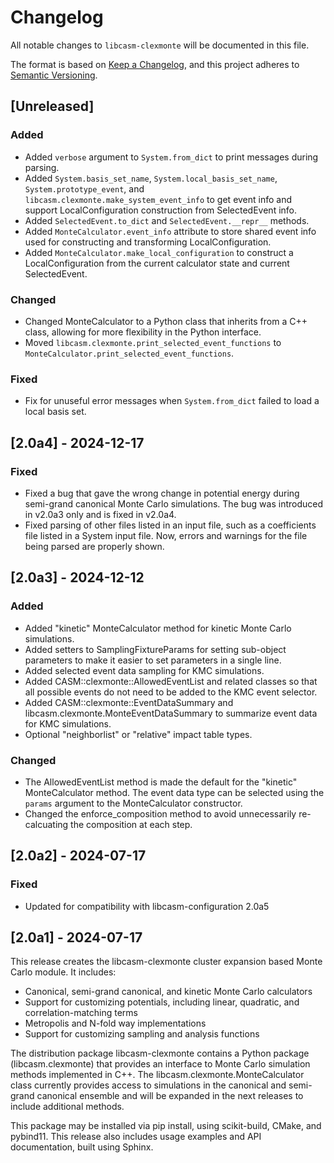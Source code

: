 # Changelog

All notable changes to `libcasm-clexmonte` will be documented in this file.

The format is based on [Keep a Changelog](https://keepachangelog.com/en/1.1.0/),
and this project adheres to [Semantic Versioning](https://semver.org/spec/v2.0.0.html).

## [Unreleased]

### Added

- Added `verbose` argument to `System.from_dict` to print messages during parsing.
- Added `System.basis_set_name`, `System.local_basis_set_name`, `System.prototype_event`, and `libcasm.clexmonte.make_system_event_info` to get event info and support LocalConfiguration construction from SelectedEvent info.
- Added `SelectedEvent.to_dict` and `SelectedEvent.__repr__` methods.
- Added `MonteCalculator.event_info` attribute to store shared event info used for constructing and transforming LocalConfiguration.
- Added `MonteCalculator.make_local_configuration` to construct a LocalConfiguration from the current calculator state and current SelectedEvent.
 
### Changed

- Changed MonteCalculator to a Python class that inherits from a C++ class, allowing for more flexibility in the Python interface.
- Moved `libcasm.clexmonte.print_selected_event_functions` to `MonteCalculator.print_selected_event_functions`.

### Fixed

- Fix for unuseful error messages when `System.from_dict` failed to load a local basis set.


## [2.0a4] - 2024-12-17

### Fixed

- Fixed a bug that gave the wrong change in potential energy during semi-grand canonical Monte Carlo simulations. The bug was introduced in v2.0a3 only and is fixed in v2.0a4.
- Fixed parsing of other files listed in an input file, such as a coefficients file listed in a System input file. Now, errors and warnings for the file being parsed are properly shown.


## [2.0a3] - 2024-12-12

### Added

- Added "kinetic" MonteCalculator method for kinetic Monte Carlo simulations.
- Added setters to SamplingFixtureParams for setting sub-object parameters to make it easier to set parameters in a single line.
- Added selected event data sampling for KMC simulations.
- Added CASM::clexmonte::AllowedEventList and related classes so that all possible events do not need to be added to the KMC event selector. 
- Added CASM::clexmonte::EventDataSummary and libcasm.clexmonte.MonteEventDataSummary to summarize event data for KMC simulations.
- Optional "neighborlist" or "relative" impact table types.

### Changed

- The AllowedEventList method is made the default for the "kinetic" MonteCalculator method. The event data type can be selected using the `params` argument to the MonteCalculator constructor.
- Changed the enforce_composition method to avoid unnecessarily re-calcuating the composition at each step.


## [2.0a2] - 2024-07-17

### Fixed

- Updated for compatibility with libcasm-configuration 2.0a5



## [2.0a1] - 2024-07-17

This release creates the libcasm-clexmonte cluster expansion based Monte Carlo module. It includes:

- Canonical, semi-grand canonical, and kinetic Monte Carlo calculators
- Support for customizing potentials, including linear, quadratic, and correlation-matching terms 
- Metropolis and N-fold way implementations
- Support for customizing sampling and analysis functions

The distribution package libcasm-clexmonte contains a Python package (libcasm.clexmonte) that provides an interface to Monte Carlo simulation methods implemented in C++. The libcasm.clexmonte.MonteCalculator class currently provides access to simulations in the canonical and semi-grand canonical ensemble and will be expanded in the next releases to include additional methods.

This package may be installed via pip install, using scikit-build, CMake, and pybind11. This release also includes usage examples and API documentation, built using Sphinx.
